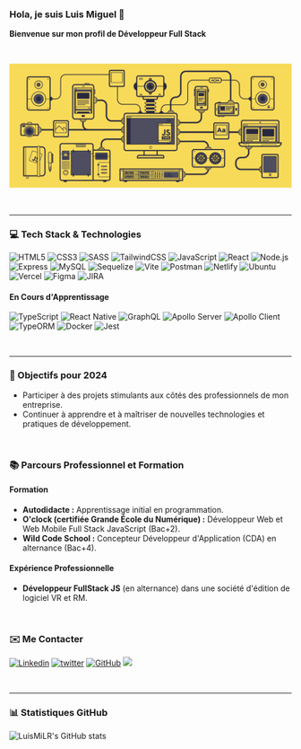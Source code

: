 <h3 align="left">Hola, je suis Luis Miguel 👋</h3>

**Bienvenue sur mon profil de Développeur Full Stack**

<br/>

![Machine GIF](./images/machine.gif)

<br/>

---

### 💻 Tech Stack & Technologies

![HTML5](https://img.shields.io/badge/html5-%23E34F26.svg?style=for-the-badge&logo=html5&logoColor=white)
![CSS3](https://img.shields.io/badge/css3-%231572B6.svg?style=for-the-badge&logo=css3&logoColor=white)
![SASS](https://img.shields.io/badge/SASS-hotpink.svg?style=for-the-badge&logo=SASS&logoColor=white)
![TailwindCSS](https://img.shields.io/badge/tailwindcss-%2338B2AC.svg?style=for-the-badge&logo=tailwind-css&logoColor=white)
![JavaScript](https://img.shields.io/badge/JAVASCRIPT-%23FFac45.svg?&style=for-the-badge&logo=javascript&logoColor=white&color=yellow)
![React](https://img.shields.io/badge/React-20232A?style=for-the-badge&logo=react&logoColor=61DAFB)
![Node.js](https://img.shields.io/badge/Node.js-43853D?style=for-the-badge&logo=node.js&logoColor=white)
![Express](https://img.shields.io/badge/Express.js-404D59?style=for-the-badge)
![MySQL](https://img.shields.io/badge/MySQL-005C84?style=for-the-badge&logo=mysql&logoColor=white)
![Sequelize](https://img.shields.io/badge/Sequelize-52B0E7?style=for-the-badge&logo=Sequelize&logoColor=white)
![Vite](https://img.shields.io/badge/vite-%23646CFF.svg?style=for-the-badge&logo=vite&logoColor=white)
![Postman](https://img.shields.io/badge/Postman-FF6C37?style=for-the-badge&logo=postman&logoColor=white)
![Netlify](https://img.shields.io/badge/netlify-%23000000.svg?style=for-the-badge&logo=netlify&logoColor=#00C7B7)
![Ubuntu](https://img.shields.io/badge/Ubuntu-E95420?style=for-the-badge&logo=ubuntu&logoColor=white)
![Vercel](https://img.shields.io/badge/vercel-%23000000.svg?style=for-the-badge&logo=vercel&logoColor=white)
![Figma](https://img.shields.io/badge/figma-%23F24E1E.svg?style=for-the-badge&logo=figma&logoColor=white)
![JIRA](https://img.shields.io/badge/Jira-0078D4?style=for-the-badge&logo=Jira&logoColor=white)

#### En Cours d'Apprentissage
![TypeScript](https://img.shields.io/badge/typescript-%23007ACC.svg?style=for-the-badge&logo=typescript&logoColor=white)
![React Native](https://img.shields.io/badge/react_native-%2320232a.svg?style=for-the-badge&logo=react&logoColor=%2361DAFB)
![GraphQL](https://img.shields.io/badge/-GraphQL-E10098?style=for-the-badge&logo=graphql&logoColor=white)
![Apollo Server](https://img.shields.io/badge/Apollo_Server-5d1df2?style=for-the-badge&logo=apollo-graphql&logoColor=white)
![Apollo Client](https://img.shields.io/badge/Apollo_Client-5d1df2?style=for-the-badge&logo=apollo-graphql&logoColor=white)
![TypeORM](https://img.shields.io/badge/TypeORM-FF5733?style=for-the-badge&logo=typeorm&logoColor=white)
![Docker](https://img.shields.io/badge/docker-%230db7ed.svg?style=for-the-badge&logo=docker&logoColor=white)
![Jest](https://img.shields.io/badge/-jest-%23C21325?style=for-the-badge&logo=jest&logoColor=white)

<br/>

---

### 🎯 Objectifs pour 2024
- Participer à des projets stimulants aux côtés des professionnels de mon entreprise.
- Continuer à apprendre et à maîtriser de nouvelles technologies et pratiques de développement.
<br/>

### 📚 Parcours Professionnel et Formation

#### Formation
- **Autodidacte :** Apprentissage initial en programmation.
- **O'clock (certifiée Grande École du Numérique) :** Développeur Web et Web Mobile Full Stack JavaScript (Bac+2).
- **Wild Code School :** Concepteur Développeur d'Application (CDA) en alternance (Bac+4).

#### Expérience Professionnelle
- **Développeur FullStack JS** (en alternance) dans une société d'édition de logiciel VR et RM.

<br/>


### ✉️ Me Contacter

<a href='https://fr.linkedin.com/in/luis-miguel-robles-81213463' target="_blank"><img alt='Linkedin' src='https://img.shields.io/badge/linkedin-%230077B5.svg?style=for-the-badge&logo=linkedin&logoColor=white'/></a>
<a href='https://twitter.com/LuismiMarcoDj' target="_blank"><img alt='twitter' src='https://img.shields.io/badge/Twitter-%231DA1F2.svg?style=for-the-badge&logo=Twitter&logoColor=white'/></a>
[![GitHub](https://img.shields.io/badge/GitHub-100000?style=for-the-badge&logo=github&logoColor=white)](https://github.com/LuisMiLR)
<a href="mailto:luismiguel.robles.lr@gmail.com" target="_blank"><img src="https://img.shields.io/badge/Email-luismiguel.robles.lr@gmail.com-teal?style=for-the-badge&logo=gmail"></a>

<br/>

---

### 📊 Statistiques GitHub

![LuisMiLR's GitHub stats](https://github-readme-stats.vercel.app/api?username=LuisMiLR&count_private=true&show_icons=true&title_color=70a5fd&icon_color=bf91f3&text_color=38bdae&bg_color=0D1117)

<br/>
